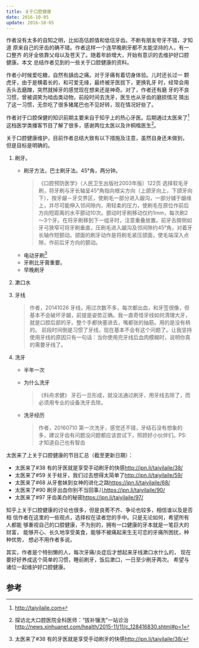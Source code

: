 ```yaml
---
title: 关于口腔健康
date: 2016-10-05
update: 2016-10-05
---
```


作者没有太多的自知之明，比如高估颜值和低估牙齿。不断有朋友夸牙不错，才知道
原来自己的牙齿的确不错。作者这样一个连早晚刷牙都不太能坚持的人，有一口整齐
的牙全依靠父母以及苍天了。随着年龄增大，开始有意识的去维护好口腔健康。本文
总结作者见到的一些关于口腔健康的资料。

作者小时候爱吃糖，自然有龋齿之痛。对于牙痛有着切身体验。儿时还长过一
颗虎牙，由于是横着长的，和可爱无缘，最终被牙医拔下，更换乳牙
时，经常会用舌头去磨蹭，突然就掉牙的感觉现在想来还是神奇。对了，作者还有磨
牙的不良习惯，曾被调笑为啮齿类动物，前段时间去洗牙，医生也从牙齿的磨损情况
猜出了这一习惯，无奈吃了很多猪尾巴也不见好转，现在情况好些了。

作者对于口腔保健的知识前期主要来自于知乎上的热心牙医。后期通过太医来了[^1]
这档医学类播客节目了解了很多，感谢两位太医以及许桐楷医生[^2]。

关于口腔健康维护，目前作者总结大致有以下措施及注意，虽然自身还未做到，
但是目标是明确的。

1. 刷牙。

    * 刷牙方法，巴士刷牙法。45°角，两分钟。
        >《口腔预防医学》（人民卫生出版社2003年版）122页 
        >选择软毛牙刷，将牙刷与牙长轴呈45°角指向根尖方向（上颌牙向上，下颌牙向下），按牙龈－牙交界区，使刷毛一部分进入龈沟，一部分铺于龈缘上，并尽可能伸入邻间隙内，用轻柔的压力，使刷毛在原位作前后方向短距离的水平颤动10次。颤动时牙刷移动仅约1mm，每次刷2～3个牙。在将牙刷移到下一组牙时，注意重叠放置。前牙舌腭侧如牙弓狭窄可将牙刷垂直，压刷毛进入龈沟及邻间隙约45°角，对着牙长轴作短颤动。颌面的刷牙动作是将刷毛紧压颌面，使毛端深入点隙，作前后牙方向的颤动。
    * 电动牙刷[^3]
    * 牙刷比牙膏重要。
    * 早晚刷牙

2. 漱口水

3. 牙线

    > 作者，20141026
    >牙线，用过次数不多，每次都出血，和牙签很像，但基本不会破坏牙龈，前提是姿势正确。我一直奇怪牙线如何清理大牙，就是口腔后部的牙。整个手都快塞进去，嘴都张的抽筋。用的是没有柄的。
    >前段时间倒是习惯了牙线，现在基本不会有这个问题了。让我坚持使用牙线的原因只有一句话：当你使用完牙线后血肉模糊时，说明你真的需要牙线了。

4. 洗牙

    * 半年一次
    * 为什么洗牙

        > 《科舟求健》
        >牙石一旦形成，就没法通过刷牙、用牙线去除了，而必须用专业的设备洗牙去除。
    * 洗牙经历

        > 作者，20160710
        >第一次洗牙，感觉还不错，牙结石没有想象的多，建议牙齿有问题没问题都应该尝试下，照顾好小伙伴们。PS: 才知道自己也有智齿


太医来了上关于口腔健康的节目汇总（截至更新日期）：

* 太医来了#38 有的牙医就是享受手动刷牙的快感<http://ipn.li/taiyilaile/38/>
* 太医来了#59 关于蛀牙，我们过去想得太简单了<http://ipn.li/taiyilaile/59/>
* 太医来了#68 从牙套妹到女神的进化之路<https://ipn.li/taiyilaile/68/>
* 太医来了#90 刷牙出血你别不当回事儿<https://ipn.li/taiyilaile/90/>
* 太医来了#97 牙齿美白的秘密<https://ipn.li/taiyilaile/97/>

知乎上关于口腔健康的讨论也很多，但是良莠不齐、争论也较多，相信谁以及是否相
信作者在这里的一些观点，选择权在读者您的手中。只是无论如何，希望所有人都能
够重视自己的口腔健康，不为别的，拥有一口健康的牙本就是一笔巨大的财富，
能够开心、长久地享受美食，能够不被痛起来生无可恋的牙痛所困扰，种种优势，
想必不用作者多说。

其实，作者是个特别懒的人，每次牙痛/炎症后才想起来牙线漱口水什么的，
现在要好好养成这个简单的习惯，睡前刷牙，饭后漱口，一日至少刷牙两次。
希望与诸位一起维护好口腔健康。

## 参考
[^1]: <http://taiyilaile.com>
[^2]: 探访北大口腔医院全科医师：“拔补镶洗”一站诊治<http://news.xinhuanet.com/health/2015-11/11/c_128416830.shtml#p=1>
[^3]: 太医来了#38 有的牙医就是享受手动刷牙的快感<http://ipn.li/taiyilaile/38/>
